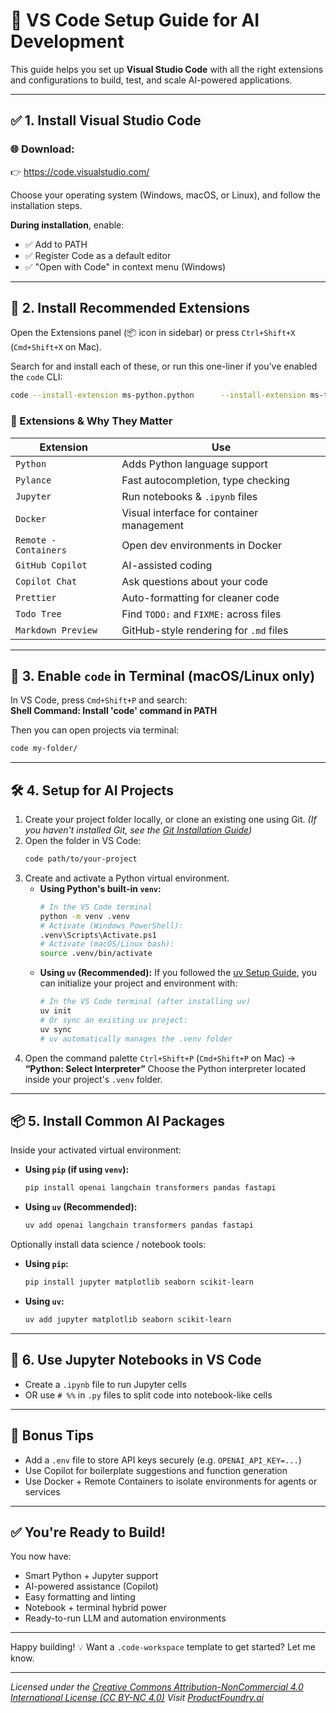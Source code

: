 # 🧠 VS Code Setup Guide for AI Development

This guide helps you set up **Visual Studio Code** with all the right extensions and configurations to build, test, and scale AI-powered applications.

---

## ✅ 1. Install Visual Studio Code

### 🌐 Download:
👉 https://code.visualstudio.com/

Choose your operating system (Windows, macOS, or Linux), and follow the installation steps.  

**During installation**, enable:
- ✅ Add to PATH
- ✅ Register Code as a default editor
- ✅ "Open with Code" in context menu (Windows)

---

## 🧩 2. Install Recommended Extensions

Open the Extensions panel (📦 icon in sidebar) or press `Ctrl+Shift+X` (`Cmd+Shift+X` on Mac).

Search for and install each of these, or run this one-liner if you’ve enabled the `code` CLI:

```bash
code --install-extension ms-python.python      --install-extension ms-toolsai.jupyter      --install-extension ms-toolsai.vscode-jupyter-slideshow      --install-extension ms-azuretools.vscode-docker      --install-extension ms-vscode-remote.remote-containers      --install-extension GitHub.copilot      --install-extension GitHub.copilot-chat      --install-extension ms-vscode.pylance      --install-extension esbenp.prettier-vscode      --install-extension Gruntfuggly.todo-tree      --install-extension bierner.markdown-preview-github-styles
```

### 🔧 Extensions & Why They Matter

| Extension | Use |
|-----------|-----|
| `Python` | Adds Python language support |
| `Pylance` | Fast autocompletion, type checking |
| `Jupyter` | Run notebooks & `.ipynb` files |
| `Docker` | Visual interface for container management |
| `Remote - Containers` | Open dev environments in Docker |
| `GitHub Copilot` | AI-assisted coding |
| `Copilot Chat` | Ask questions about your code |
| `Prettier` | Auto-formatting for cleaner code |
| `Todo Tree` | Find `TODO:` and `FIXME:` across files |
| `Markdown Preview` | GitHub-style rendering for `.md` files |

---

## 🧠 3. Enable `code` in Terminal (macOS/Linux only)

In VS Code, press `Cmd+Shift+P` and search:  
**Shell Command: Install 'code' command in PATH**

Then you can open projects via terminal:
```bash
code my-folder/
```

---

## 🛠️ 4. Setup for AI Projects

1. Create your project folder locally, or clone an existing one using Git.
   *(If you haven't installed Git, see the [Git Installation Guide](../foundational_dev/Git-for-windows.md))*
2. Open the folder in VS Code:
   ```bash
   code path/to/your-project
   ```
3. Create and activate a Python virtual environment.
   *   **Using Python's built-in `venv`:**
       ```bash
       # In the VS Code terminal
       python -m venv .venv
       # Activate (Windows PowerShell):
       .venv\Scripts\Activate.ps1
       # Activate (macOS/Linux bash):
       source .venv/bin/activate
       ```
   *   **Using `uv` (Recommended):** If you followed the [uv Setup Guide](../foundational_dev/UV.md), you can initialize your project and environment with:
       ```bash
       # In the VS Code terminal (after installing uv)
       uv init
       # Or sync an existing uv project:
       uv sync
       # uv automatically manages the .venv folder
       ```
4. Open the command palette `Ctrl+Shift+P` (`Cmd+Shift+P` on Mac) → **“Python: Select Interpreter”**
   Choose the Python interpreter located inside your project's `.venv` folder.

---

## 📦 5. Install Common AI Packages

Inside your activated virtual environment:

*   **Using `pip` (if using `venv`):**
    ```bash
    pip install openai langchain transformers pandas fastapi
    ```
*   **Using `uv` (Recommended):**
    ```bash
    uv add openai langchain transformers pandas fastapi
    ```

Optionally install data science / notebook tools:

*   **Using `pip`:**
    ```bash
    pip install jupyter matplotlib seaborn scikit-learn
    ```
*   **Using `uv`:**
    ```bash
    uv add jupyter matplotlib seaborn scikit-learn
    ```

---

## 📓 6. Use Jupyter Notebooks in VS Code

- Create a `.ipynb` file to run Jupyter cells
- OR use `# %%` in `.py` files to split code into notebook-like cells

---

## 🧪 Bonus Tips

- Add a `.env` file to store API keys securely (e.g. `OPENAI_API_KEY=...`)
- Use Copilot for boilerplate suggestions and function generation
- Use Docker + Remote Containers to isolate environments for agents or services

---

## ✅ You're Ready to Build!

You now have:
- Smart Python + Jupyter support
- AI-powered assistance (Copilot)
- Easy formatting and linting
- Notebook + terminal hybrid power
- Ready-to-run LLM and automation environments

---

Happy building! 💡 Want a `.code-workspace` template to get started? Let me know.

---
*Licensed under the [Creative Commons Attribution-NonCommercial 4.0 International License (CC BY-NC 4.0)](https://creativecommons.org/licenses/by-nc/4.0/)*
*Visit [ProductFoundry.ai](https://productfoundry.ai)*
